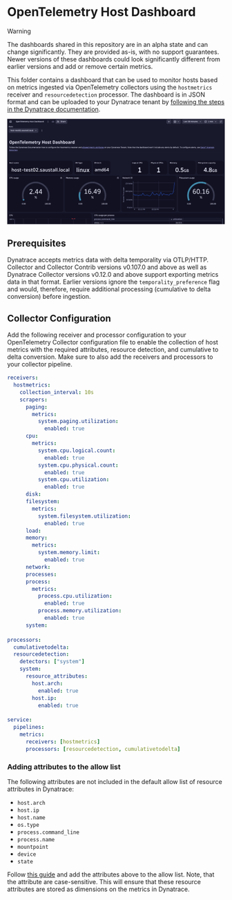 # OpenTelemetry Host Dashboard

> [!WARNING]
> The dashboards shared in this repository are in an alpha state and can change significantly.
> They are provided as-is, with no support guarantees.
> Newer versions of these dashboards could look significantly different from earlier versions and add or remove certain metrics.

This folder contains a dashboard that can be used to monitor hosts based on metrics ingested via OpenTelemetry collectors using the `hostmetrics` receiver and `resourcedetection` processor. The dashboard is in JSON format and can be uploaded to your Dynatrace tenant by [following the steps in the Dynatrace documentation](https://docs.dynatrace.com/docs/shortlink/dashboards-use#dashboards-upload).

![A screenshot of the host dashboard providing an overview of used system resources](img/host-dashboard_1.png)

## Prerequisites

Dynatrace accepts metrics data with delta temporality via OTLP/HTTP.
Collector and Collector Contrib versions v0.107.0 and above as well as Dynatrace Collector versions v0.12.0 and above support exporting metrics data in that format.
Earlier versions ignore the `temporality_preference` flag and would, therefore, require additional processing (cumulative to delta conversion) before ingestion.


## Collector Configuration

Add the following receiver and processor configuration to your OpenTelemetry Collector configuration file to enable the collection of host metrics with the required attributes, resource detection, and cumulative to delta conversion.
Make sure to also add the receivers and processors to your collector pipeline.

```yaml
receivers:
  hostmetrics:
    collection_interval: 10s
    scrapers:
      paging:
        metrics:
          system.paging.utilization:
            enabled: true
      cpu:
        metrics:
          system.cpu.logical.count:
            enabled: true
          system.cpu.physical.count:
            enabled: true
          system.cpu.utilization:
            enabled: true
      disk:
      filesystem:
        metrics:
          system.filesystem.utilization:
            enabled: true
      load:
      memory:
        metrics:
          system.memory.limit:
            enabled: true
      network:
      processes:
      process:
        metrics:
          process.cpu.utilization:
            enabled: true
          process.memory.utilization:
            enabled: true
      system:

processors:
  cumulativetodelta:
  resourcedetection:
    detectors: ["system"]
    system:
      resource_attributes:
        host.arch:
          enabled: true
        host.ip:
          enabled: true

service:
  pipelines:
    metrics:
      receivers: [hostmetrics]
      processors: [resourcedetection, cumulativetodelta]
```

### Adding attributes to the allow list

The following attributes are not included in the default allow list of resource attributes in Dynatrace:
- `host.arch`
- `host.ip`
- `host.name`
- `os.type`
- `process.command_line`
- `process.name`
- `mountpoint`
- `device`
- `state`

Follow [this guide](https://docs.dynatrace.com/docs/shortlink/metrics-configuration#allow-list) and add the attributes above to the allow list.
Note, that the attribute are case-sensitive.
This will ensure that these resource attributes are stored as dimensions on the metrics in Dynatrace.
